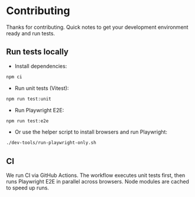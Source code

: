 # Contributing

Thanks for contributing. Quick notes to get your development environment ready and run tests.

## Run tests locally

- Install dependencies:

```bash
npm ci
```

- Run unit tests (Vitest):

```bash
npm run test:unit
```

- Run Playwright E2E:

```bash
npm run test:e2e
```

- Or use the helper script to install browsers and run Playwright:

```bash
./dev-tools/run-playwright-only.sh
```

## CI

We run CI via GitHub Actions. The workflow executes unit tests first, then runs Playwright E2E in parallel across browsers. Node modules are cached to speed up runs.
